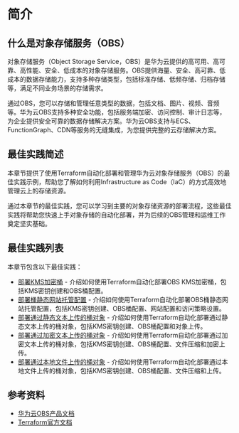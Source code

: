 # 简介

## 什么是对象存储服务（OBS）

对象存储服务（Object Storage Service，OBS）是华为云提供的高可用、高可靠、高性能、安全、低成本的对象存储服务。OBS提供海量、安全、高可靠、低成本的数据存储能力，支持多种存储类型，包括标准存储、低频存储、归档存储等，满足不同业务场景的存储需求。

通过OBS，您可以存储和管理任意类型的数据，包括文档、图片、视频、音频等。华为云OBS支持多种安全功能，包括服务端加密、访问控制、审计日志等，为企业提供安全可靠的数据存储解决方案。华为云OBS支持与ECS、FunctionGraph、CDN等服务的无缝集成，为您提供完整的云存储解决方案。

## 最佳实践简述

本章节提供了使用Terraform自动化部署和管理华为云对象存储服务（OBS）的最佳实践示例，帮助您了解如何利用Infrastructure as Code（IaC）的方式高效地管理云上的存储资源。

通过本章节的最佳实践，您可以学习到主要的对象存储资源的部署流程，这些最佳实践将帮助您快速上手对象存储的自动化部署，并为后续的OBS管理和运维工作奠定坚实基础。

## 最佳实践列表

本章节包含以下最佳实践：

* [部署KMS加密桶](kms_encrypted_bucket.md) - 介绍如何使用Terraform自动化部署OBS KMS加密桶，包括KMS密钥创建和OBS桶配置。
* [部署桶静态网站托管配置](static_website_hosting.md) - 介绍如何使用Terraform自动化部署OBS桶静态网站托管配置，包括KMS密钥创建、OBS桶配置、网站配置和访问策略设置。
* [部署通过静态文本上传的桶对象](object_upload_with_content.md) - 介绍如何使用Terraform自动化部署通过静态文本上传的桶对象，包括KMS密钥创建、OBS桶配置和对象上传。
* [部署通过加密文本上传的桶对象](object_upload_with_encryption.md) - 介绍如何使用Terraform自动化部署通过加密文本上传的桶对象，包括KMS密钥创建、OBS桶配置、文件压缩和加密上传。
* [部署通过本地文件上传的桶对象](object_upload_with_source.md) - 介绍如何使用Terraform自动化部署通过本地文件上传的桶对象，包括KMS密钥创建、OBS桶配置、文件压缩和上传。

## 参考资料

- [华为云OBS产品文档](https://support.huaweicloud.com/obs/index.html)
- [Terraform官方文档](https://www.terraform.io/docs/index.html)
